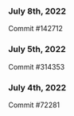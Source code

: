 ### July 8th, 2022

Commit #142712

### July 5th, 2022

Commit #314353


### July 4th, 2022

Commit #72281
